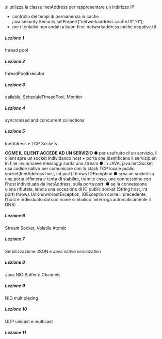 si utilizza la classe InetAddress per rappresentare un indirizzo IP

- controllo dei tempi di permanenza in cache java.security.Security.setPropert("networkaddress.cache.ttl",”0”);
- per i tentativi non andati a buon fine: networkaddress.cache.negative.ttl

##### Lezione 1

thread pool

##### Lezione 2

threadPoolExecutor

##### Lezione 3

callable, ScheduleThreadPool, Monitor

##### Lezione 4

syncronized and concurrent collections

##### Lezione 5

InetAdress e TCP Sockets

**COME IL CLIENT ACCEDE AD UN SERVIZIO**
● per usufruire di un servizio, il client apre un socket individando host + porta che identificano il servizip en in fine invia/riceve messaggi su/da uno stream
● in JAVA: java.net.Socket
usa codice nativo per comunicare con lo stack TCP locale public socket(InetAddress host, int port) throws IOException
● crea un socket su una porta effimera e tenta di stabilire, tramite esso, una connessione con l’host individuato da InetAddress, sulla porta port.
● se la connessione viene rifiutata, lancia una eccezione di IO public socket (String host, int port) throws
UnKnownHostException, IOException
come il precedente, l’host è individuato dal suo nome simbolico: interroga automaticamente il DNS)

##### Lezione 6

Stream Socket, Volatile Atomic

##### Lezione 7

Serializzazione JSON e Java native serialization

##### Lezione 8

Java NIO Buffer e Channels

##### Lezione 9

NIO multiplexing

##### Lezione 10

UDP unicast e multicast

##### Lezione 11
